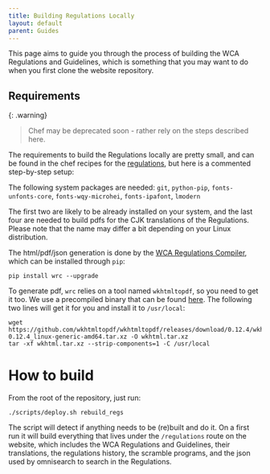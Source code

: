 ```yaml
---
title: Building Regulations Locally
layout: default
parent: Guides
---
```


This page aims to guide you through the process of building the WCA Regulations and Guidelines, which is something that you may want to do when you first clone the website repository.

## Requirements

{: .warning}
> Chef may be deprecated soon - rather rely on the steps described here.

The requirements to build the Regulations locally are pretty small, and can be found in the chef recipes for the [regulations](https://github.com/thewca/worldcubeassociation.org/blob/a604f5a600dc52943101a00e7a3d2e24c086eecd/chef/site-cookbooks/wca/recipes/regulations.rb), but here is a commented step-by-step setup:

The following system packages are needed:
`git`, `python-pip`, `fonts-unfonts-core`, `fonts-wqy-microhei`, `fonts-ipafont`, `lmodern`

The first two are likely to be already installed on your system, and the last four are needed to build pdfs for the CJK translations of the Regulations.
Please note that the name may differ a bit depending on your Linux distribution.

The html/pdf/json generation is done by the [WCA Regulations Compiler](https://github.com/thewca/wca-regulations-compiler), which can be installed through `pip`:

```
pip install wrc --upgrade
```

To generate pdf, `wrc` relies on a tool named `wkhtmltopdf`, so you need to get it too. We use a precompiled binary that can be found [here](https://wkhtmltopdf.org/downloads.html).
The following two lines will get it for you and install it to `/usr/local`:
```
wget https://github.com/wkhtmltopdf/wkhtmltopdf/releases/download/0.12.4/wkhtmltox-0.12.4_linux-generic-amd64.tar.xz -O wkhtml.tar.xz
tar -xf wkhtml.tar.xz --strip-components=1 -C /usr/local
```

# How to build

From the root of the repository, just run:
```
./scripts/deploy.sh rebuild_regs
```

The script will detect if anything needs to be (re)built and do it.
On a first run it will build everything that lives under the `/regulations` route on the website, which includes the WCA Regulations and Guidelines, their translations, the regulations history, the scramble programs, and the json used by omnisearch to search in the Regulations.



